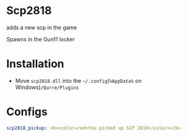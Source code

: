 # Scp2818
adds a new scp in the game

Spawns in the Gun11 locker
# Installation
* Move `scp2818.dll` into the `~/.config`(`%AppData%` on Windows)`/Qurre/Plugins`
# Configs
```yml
scp2818_pickup: <b><color=red>You picked up SCP 2818</color></b>
```